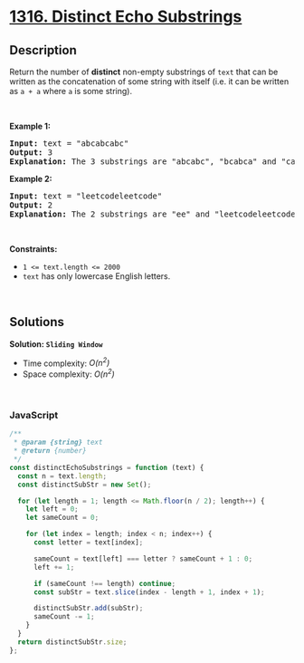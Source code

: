 # [1316. Distinct Echo Substrings](https://leetcode.com/problems/distinct-echo-substrings)

## Description

<div class="elfjS" data-track-load="description_content"><p>Return the number of <strong>distinct</strong> non-empty substrings of <code>text</code>&nbsp;that can be written as the concatenation of some string with itself (i.e. it can be written as <code>a + a</code>&nbsp;where <code>a</code> is some string).</p>

<p>&nbsp;</p>
<p><strong class="example">Example 1:</strong></p>

<pre><strong>Input:</strong> text = "abcabcabc"
<strong>Output:</strong> 3
<b>Explanation: </b>The 3 substrings are "abcabc", "bcabca" and "cabcab".
</pre>

<p><strong class="example">Example 2:</strong></p>

<pre><strong>Input:</strong> text = "leetcodeleetcode"
<strong>Output:</strong> 2
<b>Explanation: </b>The 2 substrings are "ee" and "leetcodeleetcode".
</pre>

<p>&nbsp;</p>
<p><strong>Constraints:</strong></p>

<ul>
	<li><code>1 &lt;= text.length &lt;= 2000</code></li>
	<li><code>text</code>&nbsp;has only lowercase English letters.</li>
</ul>
</div>

<p>&nbsp;</p>

## Solutions

**Solution: `Sliding Window`**

- Time complexity: <em>O(n<sup>2</sup>)</em>
- Space complexity: <em>O(n<sup>2</sup>)</em>

<p>&nbsp;</p>

### **JavaScript**

```js
/**
 * @param {string} text
 * @return {number}
 */
const distinctEchoSubstrings = function (text) {
  const n = text.length;
  const distinctSubStr = new Set();

  for (let length = 1; length <= Math.floor(n / 2); length++) {
    let left = 0;
    let sameCount = 0;

    for (let index = length; index < n; index++) {
      const letter = text[index];

      sameCount = text[left] === letter ? sameCount + 1 : 0;
      left += 1;

      if (sameCount !== length) continue;
      const subStr = text.slice(index - length + 1, index + 1);

      distinctSubStr.add(subStr);
      sameCount -= 1;
    }
  }
  return distinctSubStr.size;
};
```
